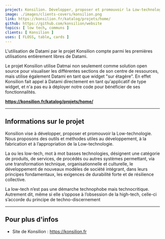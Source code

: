 ```yaml
---
project: Konsilion. Développer, proposer et promouvoir la Low-technologie
image: ./images/clients-covers/konsilion.png
link: https://konsilion.fr/katalog/projets/home/
github: https://github.com/konsilion/website
topics: [ low tech, communs ]
clients: [ Konsilion ]
uses: [ FLOSS, table, cards ]
---
```


L'utilisation de Datami par le projet Konsilion compte parmi les premières utilisations entièrement libres de Datami.

Le projet Konsilion utilise Datmai non seulement comme solution open source pour visualiser les différentes sections de son centre de ressources, mais utilise également Datami en tant que widget "sur étagère". En effet Konsilion fait appel à Datami directement en tant qu'applicatif de type widget, et n'a pas eu à déployer notre code pour bénéficier de ses fonctionnalités.

**https://konsilion.fr/katalog/projets/home/**

---

## Informations sur le projet 

Konsilion vise à développer, proposer et promouvoir la Low-technologie. Nous proposons des outils et méthodes utiles au développement, à la fabrication et à l’appropriation de la Low-technologie.

La ou les low-tech, mot à mot basses technologies, désignent une catégorie de produits, de services, de procédés ou autres systèmes permettant, via une transformation technique, organisationnelle et culturelle, le développement de nouveaux modèles de société intégrant, dans leurs principes fondamentaux, les exigences de durabilité forte et de résilience collective.

La low-tech n’est pas une démarche technophobe mais technocritique. Autrement dit, même si elle s’oppose à l’obsession de la high-tech, celle-ci s’accorde du principe de techno-discernement

---

## Pour plus d'infos

- Site de Konsilion : https://konsilion.fr